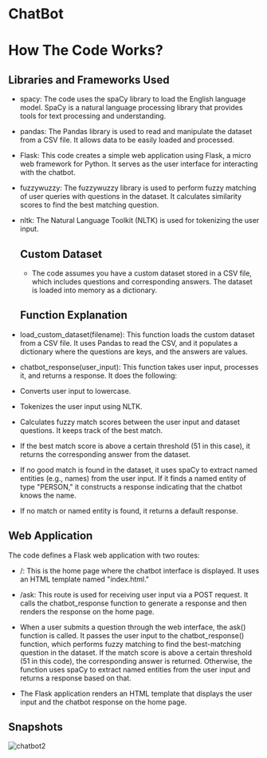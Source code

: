 # ChatBot

# How The Code Works?

## Libraries and Frameworks Used
- spacy: The code uses the spaCy library to load the English language model. SpaCy is a natural language processing library that provides tools for text processing and understanding.

- pandas: The Pandas library is used to read and manipulate the dataset from a CSV file. It allows data to be easily loaded and processed.

- Flask: This code creates a simple web application using Flask, a micro web framework for Python. It serves as the user interface for interacting with the chatbot.

- fuzzywuzzy: The fuzzywuzzy library is used to perform fuzzy matching of user queries with questions in the dataset. It calculates similarity scores to find the best matching question.

- nltk: The Natural Language Toolkit (NLTK) is used for tokenizing the user input.

  ## Custom Dataset
  - The code assumes you have a custom dataset stored in a CSV file, which includes questions and corresponding answers. The dataset is loaded into memory as a dictionary.
 
  ## Function Explanation
- load_custom_dataset(filename): This function loads the custom dataset from a CSV file. It uses Pandas to read the CSV, and it populates a dictionary where the questions are keys, and the answers are values.

- chatbot_response(user_input): This function takes user input, processes it, and returns a response. It does the following:

- Converts user input to lowercase.
- Tokenizes the user input using NLTK.
- Calculates fuzzy match scores between the user input and dataset questions. It keeps track of the best match.
- If the best match score is above a certain threshold (51 in this case), it returns the corresponding answer from the dataset.
- If no good match is found in the dataset, it uses spaCy to extract named entities (e.g., names) from the user input. If it finds a named entity of type "PERSON," it constructs a response indicating that the chatbot knows the name.
- If no match or named entity is found, it returns a default response.

## Web Application
The code defines a Flask web application with two routes:

- /: This is the home page where the chatbot interface is displayed. It uses an HTML template named "index.html."

- /ask: This route is used for receiving user input via a POST request. It calls the chatbot_response function to generate a response and then renders the response on the home page.

- When a user submits a question through the web interface, the ask() function is called. It passes the user input to the chatbot_response() function, which performs fuzzy matching to find the best-matching question in the dataset. If the match score is above a certain threshold (51 in this code), the corresponding answer is returned. Otherwise, the function uses spaCy to extract named entities from the user input and returns a response based on that.
- The Flask application renders an HTML template that displays the user input and the chatbot response on the home page.


## Snapshots

![chatbot2](https://github.com/CoderPartha012/ChatBot/assets/104616945/bf44efe8-d656-45a0-a131-0472b45aa977)

